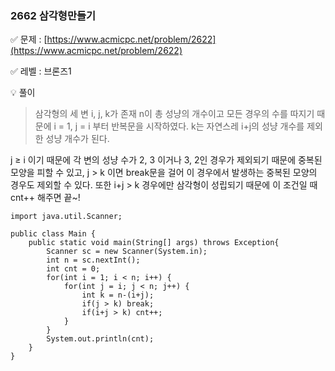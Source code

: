 ### 2662 삼각형만들기

✅ 문제 : [https://www.acmicpc.net/problem/2622](https://www.acmicpc.net/problem/2622)

✅ 레벨 : 브론즈1

💡 풀이

> 삼각형의 세 변 i, j, k가 존재
n이 총 성냥의 개수이고 모든 경우의 수를 따지기 때문에 i = 1, j = i 부터 반복문을 시작하였다.  k는 자연스레 i+j의 성냥 개수를 제외한 성냥 개수가 된다.

j ≥ i 이기 때문에 각 변의 성냥 수가 2, 3 이거나 3, 2인 경우가 제외되기 때문에 중복된 모양을 피할 수 있고,
j > k 이면 break문을 걸어 이 경우에서 발생하는 중복된 모양의 경우도 제외할 수 있다.
또한 i+j >  k 경우에만 삼각형이 성립되기 때문에 이 조건일 때 cnt++ 해주면 끝~!
> 

```
import java.util.Scanner;

public class Main {
	public static void main(String[] args) throws Exception{
		Scanner sc = new Scanner(System.in);
		int n = sc.nextInt();
		int cnt = 0;
		for(int i = 1; i < n; i++) {
			for(int j = i; j < n; j++) {
				int k = n-(i+j);
				if(j > k) break;
				if(i+j > k) cnt++;
			}
		}
		System.out.println(cnt);
	}
}
```
